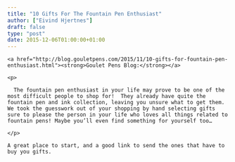 ```yaml
---
title: "10 Gifts For The Fountain Pen Enthusiast"
author: ["Eivind Hjertnes"]
draft: false
type: "post"
date: 2015-12-06T01:00:00+01:00
---
```


<div class="HTML">
  <div></div>

<p>

</div>

```text
<a href="http://blog.gouletpens.com/2015/11/10-gifts-for-fountain-pen-enthusiast.html"><strong>Goulet Pens Blog:</strong></a>
```

<div class="HTML">
  <div></div>

</p>

</div>

<div class="HTML">
  <div></div>

<blockquote>

</div>

```text
<p>

  The fountain pen enthusiast in your life may prove to be one of the most difficult people to shop for!  They already have quite the fountain pen and ink collection, leaving you unsure what to get them. We took the guesswork out of your shopping by hand selecting gifts sure to please the person in your life who loves all things related to fountain pens! Maybe you’ll even find something for yourself too…

</p>
```

<div class="HTML">
  <div></div>

</blockquote>

</div>

<div class="HTML">
  <div></div>

<p>

</div>

```text
A great place to start, and a good link to send the ones that have to buy you gifts.
```

<div class="HTML">
  <div></div>

</p>

</div>
